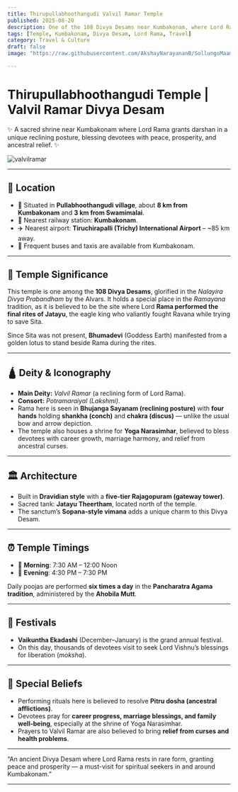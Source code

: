 ```yaml
---
title: Thirupullabhoothangudi Valvil Ramar Temple  
published: 2025-08-20  
description: One of the 108 Divya Desams near Kumbakonam, where Lord Rama rests in a rare reclining form, commemorating the divine episode of Jatayu Moksham.  
tags: [Temple, Kumbakonam, Divya Desam, Lord Rama, Travel]  
category: Travel & Culture  
draft: false  
image: "https://raw.githubusercontent.com/AkshayNarayananB/SollungoMaami/master/images/valvilramar.png"  

---
```


# Thirupullabhoothangudi Temple | Valvil Ramar Divya Desam  

✨ A sacred shrine near Kumbakonam where Lord Rama grants darshan in a unique reclining posture, blessing devotees with peace, prosperity, and ancestral relief. ✨  

![valvilramar](https://raw.githubusercontent.com/AkshayNarayananB/SollungoMaami/master/images/valvilramar.png)

---

## 🌾 Location  

- 📍 Situated in **Pullabhoothangudi village**, about **8 km from Kumbakonam** and **3 km from Swamimalai**.  
- 🚆 Nearest railway station: **Kumbakonam**.  
- ✈️ Nearest airport: **Tiruchirapalli (Trichy) International Airport** – ~85 km away.  
- 🚌 Frequent buses and taxis are available from Kumbakonam.  

---

## 📜 Temple Significance  

This temple is one among the **108 Divya Desams**, glorified in the *Nalayira Divya Prabandham* by the Alvars. It holds a special place in the *Ramayana* tradition, as it is believed to be the site where Lord **Rama performed the final rites of Jatayu**, the eagle king who valiantly fought Ravana while trying to save Sita.  

Since Sita was not present, **Bhumadevi** (Goddess Earth) manifested from a golden lotus to stand beside Rama during the rites.  

---

## 🛕 Deity & Iconography  

- **Main Deity:** *Valvil Ramar* (a reclining form of Lord Rama).  
- **Consort:** *Potramaraiyal (Lakshmi)*.  
- Rama here is seen in **Bhujanga Sayanam (reclining posture)** with **four hands** holding **shankha (conch)** and **chakra (discus)** — unlike the usual bow and arrow depiction.  
- The temple also houses a shrine for **Yoga Narasimhar**, believed to bless devotees with career growth, marriage harmony, and relief from ancestral curses.  

---

## 🏛️ Architecture  

- Built in **Dravidian style** with a **five-tier Rajagopuram (gateway tower)**.  
- Sacred tank: **Jatayu Theertham**, located north of the temple.  
- The sanctum’s **Sopana-style vimana** adds a unique charm to this Divya Desam.  

---

## ⏰ Temple Timings  

- 🌅 **Morning**: 7:30 AM – 12:00 Noon  
- 🌇 **Evening**: 4:30 PM – 7:30 PM  

Daily poojas are performed **six times a day** in the **Pancharatra Agama tradition**, administered by the **Ahobila Mutt**.  

---

## 🎉 Festivals  

- **Vaikuntha Ekadashi** (December–January) is the grand annual festival.  
- On this day, thousands of devotees visit to seek Lord Vishnu’s blessings for liberation (*moksha*).  

---

## 🙏 Special Beliefs  

- Performing rituals here is believed to resolve **Pitru dosha (ancestral afflictions)**.  
- Devotees pray for **career progress, marriage blessings, and family well-being**, especially at the shrine of Yoga Narasimhar.  
- Prayers to Valvil Ramar are also believed to bring **relief from curses and health problems**.  

---

“An ancient Divya Desam where Lord Rama rests in rare form, granting peace and prosperity — a must-visit for spiritual seekers in and around Kumbakonam.”  

---
